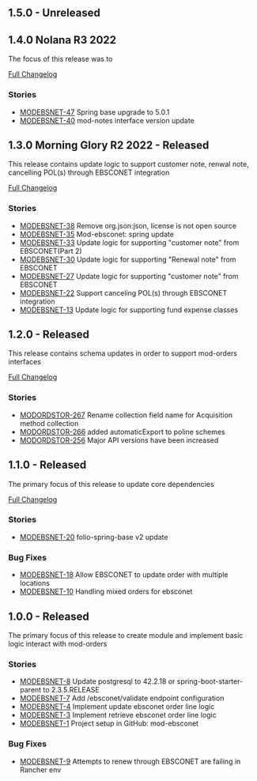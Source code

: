 ## 1.5.0 - Unreleased

## 1.4.0 Nolana R3 2022
The focus of this release was to

[Full Changelog](https://github.com/folio-org/mod-orders/compare/v1.3.0...v1.4.0)

### Stories
* [MODEBSNET-47](https://issues.folio.org/browse/MODEBSNET-47) Spring base upgrade to 5.0.1
* [MODEBSNET-40](https://issues.folio.org/browse/MODEBSNET-40) mod-notes interface version update

## 1.3.0 Morning Glory R2 2022 - Released
This release contains update logic to support customer note, renwal note, cancelling POL(s) through EBSCONET integration

[Full Changelog](https://github.com/folio-org/mod-orders/compare/v1.2.0...v1.3.0)

### Stories
* [MODEBSNET-38](https://issues.folio.org/browse/MODEBSNET-38) Remove org.json:json, license is not open source
* [MODEBSNET-35](https://issues.folio.org/browse/MODEBSNET-35) Mod-ebsconet: spring update
* [MODEBSNET-33](https://issues.folio.org/browse/MODEBSNET-33) Update logic for supporting "customer note" from EBSCONET(Part 2)
* [MODEBSNET-30](https://issues.folio.org/browse/MODEBSNET-30) Update logic for supporting "Renewal note" from EBSCONET
* [MODEBSNET-27](https://issues.folio.org/browse/MODEBSNET-27) Update logic for supporting "customer note" from EBSCONET
* [MODEBSNET-22](https://issues.folio.org/browse/MODEBSNET-22) Support canceling POL(s) through EBSCONET integration
* [MODEBSNET-13](https://issues.folio.org/browse/MODEBSNET-13) Update logic for supporting fund expense classes

## 1.2.0 - Released
This release contains schema updates in order to support mod-orders interfaces

[Full Changelog](https://github.com/folio-org/mod-orders/compare/v1.1.0...v1.2.0)

### Stories
* [MODORDSTOR-267](https://issues.folio.org/browse/MODORDSTOR-267) Rename collection field name for Acquisition method collection
* [MODORDSTOR-266](https://issues.folio.org/browse/MODORDSTOR-266) added automaticExport to poline schemes
* [MODORDSTOR-256](https://issues.folio.org/browse/MODORDSTOR-256) Major API versions have been increased


## 1.1.0 - Released
The primary focus of this release to update core dependencies

[Full Changelog](https://github.com/folio-org/mod-orders/compare/v1.0.0...v1.1.0)

### Stories
* [MODEBSNET-20](https://issues.folio.org/browse/MODEBSNET-20) folio-spring-base v2 update

### Bug Fixes
* [MODEBSNET-18](https://issues.folio.org/browse/MODEBSNET-18) Allow EBSCONET to update order with multiple locations
* [MODEBSNET-10](https://issues.folio.org/browse/MODEBSNET-10) Handling mixed orders for ebsconet

 
## 1.0.0 - Released
The primary focus of this release to create module and implement basic logic interact with mod-orders 

### Stories
* [MODEBSNET-8](https://issues.folio.org/browse/MODEBSNET-8) Update postgresql to 42.2.18 or spring-boot-starter-parent to 2.3.5.RELEASE
* [MODEBSNET-7](https://issues.folio.org/browse/MODEBSNET-7) Add /ebsconet/validate endpoint configuration
* [MODEBSNET-4](https://issues.folio.org/browse/MODEBSNET-4) Implement update ebsconet order line logic 
* [MODEBSNET-3](https://issues.folio.org/browse/MODEBSNET-3) Implement retrieve ebsconet order line logic 
* [MODEBSNET-1](https://issues.folio.org/browse/MODEBSNET-1) Project setup in GitHub: mod-ebsconet 

### Bug Fixes
* [MODEBSNET-9](https://issues.folio.org/browse/MODEBSNET-9) Attempts to renew through EBSCONET are failing in Rancher env

